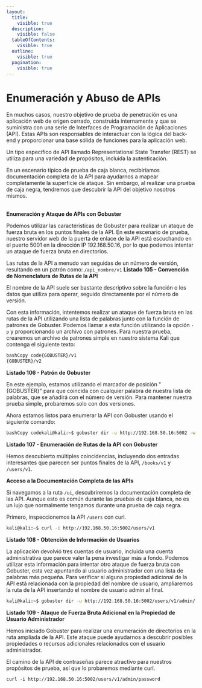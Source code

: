 ```yaml
---
layout:
  title:
    visible: true
  description:
    visible: false
  tableOfContents:
    visible: true
  outline:
    visible: true
  pagination:
    visible: true
---
```


# Enumeración y Abuso de APIs

En muchos casos, nuestro objetivo de prueba de penetración es una aplicación web de origen cerrado, construida internamente y que se suministra con una serie de Interfaces de Programación de Aplicaciones (API). Estas APIs son responsables de interactuar con la lógica del back-end y proporcionar una base sólida de funciones para la aplicación web.

Un tipo específico de API llamado Representational State Transfer (REST) se utiliza para una variedad de propósitos, incluida la autenticación.

En un escenario típico de prueba de caja blanca, recibiríamos documentación completa de la API para ayudarnos a mapear completamente la superficie de ataque. Sin embargo, al realizar una prueba de caja negra, tendremos que descubrir la API del objetivo nosotros mismos.

\
**Enumeración y Ataque de APIs con Gobuster**

Podemos utilizar las características de Gobuster para realizar un ataque de fuerza bruta en los puntos finales de la API. En este escenario de prueba, nuestro servidor web de la puerta de enlace de la API está escuchando en el puerto 5001 en la dirección IP 192.168.50.16, por lo que podemos intentar un ataque de fuerza bruta en directorios.

Las rutas de la API a menudo van seguidas de un número de versión, resultando en un patrón como: `/api_nombre/v1` **Listado 105 - Convención de Nomenclatura de Rutas de la API**

El nombre de la API suele ser bastante descriptivo sobre la función o los datos que utiliza para operar, seguido directamente por el número de versión.

Con esta información, intentemos realizar un ataque de fuerza bruta en las rutas de la API utilizando una lista de palabras junto con la función de patrones de Gobuster. Podemos llamar a esta función utilizando la opción `-p` y proporcionando un archivo con patrones. Para nuestra prueba, crearemos un archivo de patrones simple en nuestro sistema Kali que contenga el siguiente texto:

```bash
bashCopy code{GOBUSTER}/v1
{GOBUSTER}/v2
```

**Listado 106 - Patrón de Gobuster**

En este ejemplo, estamos utilizando el marcador de posición "{GOBUSTER}" para que coincida con cualquier palabra de nuestra lista de palabras, que se añadirá con el número de versión. Para mantener nuestra prueba simple, probaremos solo con dos versiones.

Ahora estamos listos para enumerar la API con Gobuster usando el siguiente comando:

```bash
bashCopy codekali@kali:~$ gobuster dir -u http://192.168.50.16:5002 -w /usr/share/wordlists/dirb/big.txt -p pattern
```

**Listado 107 - Enumeración de Rutas de la API con Gobuster**

Hemos descubierto múltiples coincidencias, incluyendo dos entradas interesantes que parecen ser puntos finales de la API, `/books/v1` y `/users/v1`.

**Acceso a la Documentación Completa de las APIs**

Si navegamos a la ruta `/ui`, descubriremos la documentación completa de las API. Aunque esto es común durante las pruebas de caja blanca, no es un lujo que normalmente tengamos durante una prueba de caja negra.

Primero, inspeccionemos la API `/users` con curl.

```bash
kali@kali:~$ curl -i http://192.168.50.16:5002/users/v1
```

**Listado 108 - Obtención de Información de Usuarios**

La aplicación devolvió tres cuentas de usuario, incluida una cuenta administrativa que parece valer la pena investigar más a fondo. Podemos utilizar esta información para intentar otro ataque de fuerza bruta con Gobuster, esta vez apuntando al usuario administrador con una lista de palabras más pequeña. Para verificar si alguna propiedad adicional de la API está relacionada con la propiedad del nombre de usuario, ampliaremos la ruta de la API insertando el nombre de usuario admin al final.

```bash
kali@kali:~$ gobuster dir -u http://192.168.50.16:5002/users/v1/admin/ -w /usr/share/wordlists/dirb/small.txt
```

**Listado 109 - Ataque de Fuerza Bruta Adicional en la Propiedad de Usuario Administrador**

Hemos iniciado Gobuster para realizar una enumeración de directorios en la ruta ampliada de la API. Este ataque puede ayudarnos a descubrir posibles propiedades o recursos adicionales relacionados con el usuario administrador.

El camino de la API de contraseñas parece atractivo para nuestros propósitos de prueba, así que lo probaremos mediante curl.

```
curl -i http://192.168.50.16:5002/users/v1/admin/password
```
